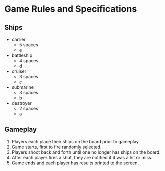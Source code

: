 # Game Rules and Specifications

## Ships
* carrier 
  * 5 spaces
  * e
* battleship
  * 4 spaces
  * d
* cruiser
  * 3 spaces
  * c
* submarine
  * 3 spaces
  * b
* destroyer
  * 2 spaces
  * a
  
## Gameplay
1. Players each place their ships on the board prior to gameplay.
2. Game starts, first to fire randomly selected.
3. Players shoot back and forth until one no longer has ships on the board. 
4. After each player fires a shot, they are notified if it was a hit or miss.
5. Game ends and each player has results printed to the screen.



